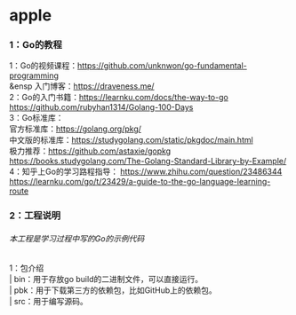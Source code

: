 # apple

### 1：Go的教程
1：Go的视频课程：https://github.com/unknwon/go-fundamental-programming  
&ensp 入门博客：https://draveness.me/  
2：Go的入门书籍：https://learnku.com/docs/the-way-to-go  
   https://github.com/rubyhan1314/Golang-100-Days  
3：Go标准库：  
   官方标准库：https://golang.org/pkg/  
   中文版的标准库：https://studygolang.com/static/pkgdoc/main.html  
   极力推荐：https://github.com/astaxie/gopkg   
   https://books.studygolang.com/The-Golang-Standard-Library-by-Example/  
4：知乎上Go的学习路程指导：
   https://www.zhihu.com/question/23486344  
   https://learnku.com/go/t/23429/a-guide-to-the-go-language-learning-route  
### 2：工程说明
###### 本工程是学习过程中写的Go的示例代码  
1：包介绍  
 | bin：用于存放go build的二进制文件，可以直接运行。  
 | pbk：用于下载第三方的依赖包，比如GitHub上的依赖包。  
 | src：用于编写源码。  
